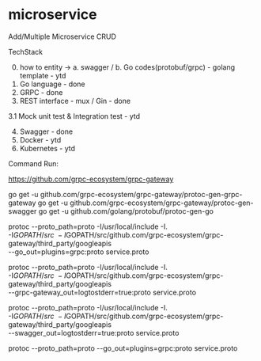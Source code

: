 # microservice


Add/Multiple Microservice CRUD 

TechStack

0. how to entity -> a. swagger / b. Go codes(protobuf/grpc) - golang template - ytd
1. Go language - done
2. GRPC - done
3. REST interface - mux / Gin - done
 
3.1 Mock unit test & Integration test - ytd 

4. Swagger - done
5. Docker - ytd
6. Kubernetes - ytd




Command Run:


https://github.com/grpc-ecosystem/grpc-gateway

go get -u github.com/grpc-ecosystem/grpc-gateway/protoc-gen-grpc-gateway
go get -u github.com/grpc-ecosystem/grpc-gateway/protoc-gen-swagger
go get -u github.com/golang/protobuf/protoc-gen-go

protoc --proto_path=proto -I/usr/local/include -I. \
  -I$GOPATH/src \
  -I$GOPATH/src/github.com/grpc-ecosystem/grpc-gateway/third_party/googleapis \
  --go_out=plugins=grpc:proto service.proto

protoc --proto_path=proto -I/usr/local/include -I. \
  -I$GOPATH/src \
  -I$GOPATH/src/github.com/grpc-ecosystem/grpc-gateway/third_party/googleapis \
  --grpc-gateway_out=logtostderr=true:proto service.proto

protoc --proto_path=proto  -I/usr/local/include -I. \
  -I$GOPATH/src \
  -I$GOPATH/src/github.com/grpc-ecosystem/grpc-gateway/third_party/googleapis \
  --swagger_out=logtostderr=true:proto service.proto

protoc --proto_path=proto --go_out=plugins=grpc:proto service.proto
